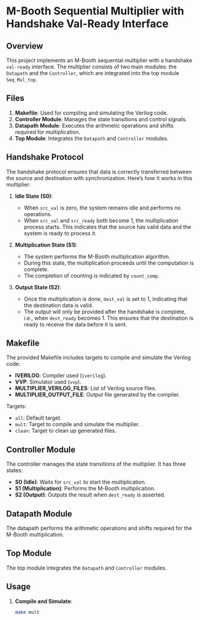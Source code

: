 # M-Booth Sequential Multiplier with Handshake Val-Ready Interface

## Overview

This project implements an M-Booth sequential multiplier with a handshake `val-ready` interface. The multiplier consists of two main modules: the `Datapath` and the `Controller`, which are integrated into the top module `Seq_Mul_top`.

## Files

1. **Makefile**: Used for compiling and simulating the Verilog code.
2. **Controller Module**: Manages the state transitions and control signals.
3. **Datapath Module**: Executes the arithmetic operations and shifts required for multiplication.
4. **Top Module**: Integrates the `Datapath` and `Controller` modules.

## Handshake Protocol

The handshake protocol ensures that data is correctly transferred between the source and destination with synchronization. Here’s how it works in this multiplier:

1. **Idle State (S0)**:
   - When `src_val` is zero, the system remains idle and performs no operations.
   - When `src_val` and `src_ready` both become 1, the multiplication process starts. This indicates that the source has valid data and the system is ready to process it.

2. **Multiplication State (S1)**:
   - The system performs the M-Booth multiplication algorithm.
   - During this state, the multiplication proceeds until the computation is complete.
   - The completion of counting is indicated by `count_comp`.

3. **Output State (S2)**:
   - Once the multiplication is done, `dest_val` is set to 1, indicating that the destination data is valid.
   - The output will only be provided after the handshake is complete, i.e., when `dest_ready` becomes 1. This ensures that the destination is ready to receive the data before it is sent.

## Makefile

The provided Makefile includes targets to compile and simulate the Verilog code:

- **IVERILOG**: Compiler used (`iverilog`).
- **VVP**: Simulator used (`vvp`).
- **MULTIPLIER_VERILOG_FILES**: List of Verilog source files.
- **MULTIPLIER_OUTPUT_FILE**: Output file generated by the compiler.

Targets:
- `all`: Default target.
- `mult`: Target to compile and simulate the multiplier.
- `clean`: Target to clean up generated files.

## Controller Module

The controller manages the state transitions of the multiplier. It has three states:
- **S0 (Idle)**: Waits for `src_val` to start the multiplication.
- **S1 (Multiplication)**: Performs the M-Booth multiplication.
- **S2 (Output)**: Outputs the result when `dest_ready` is asserted.

## Datapath Module

The datapath performs the arithmetic operations and shifts required for the M-Booth multiplication.


## Top Module

The top module integrates the `Datapath` and `Controller` modules.

## Usage

1. **Compile and Simulate**:
   ```sh
   make mult

